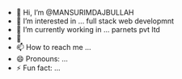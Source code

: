 - 👋 Hi, I’m @MANSURIMDAJBULLAH
- 👀 I’m interested in ... full stack web developmnt
- 🌱 I’m currently working in  ... parnets pvt ltd
- 💞
- 📫 How to reach me ...
- 😄 Pronouns: ...
- ⚡ Fun fact: ...

<!---
MANSURIMDAJBULLAH/MANSURIMDAJBULLAH is a ✨ special ✨ repository because its `README.md` (this file) appears on your GitHub profile.
You can click the Preview link to take a look at your changes.
--->
